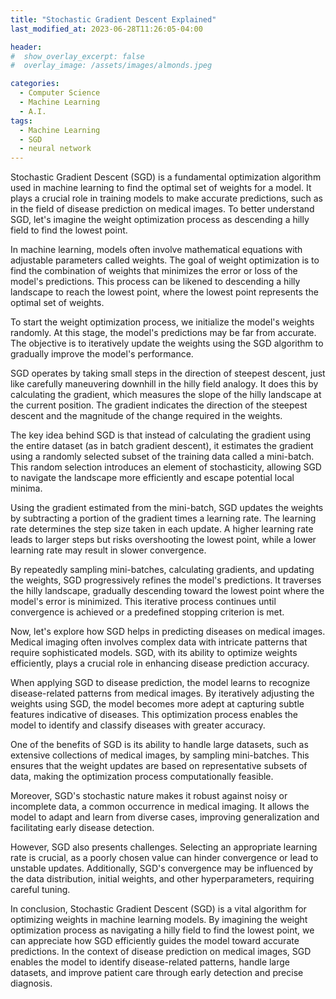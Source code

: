 ```yaml
---
title: "Stochastic Gradient Descent Explained"
last_modified_at: 2023-06-28T11:26:05-04:00

header:
#  show_overlay_excerpt: false
#  overlay_image: /assets/images/almonds.jpeg

categories:
  - Computer Science
  - Machine Learning
  - A.I.
tags:
  - Machine Learning
  - SGD
  - neural network
---
```


Stochastic Gradient Descent (SGD) is a fundamental optimization algorithm used in machine learning to find the optimal set of weights for a model. It plays a crucial role in training models to make accurate predictions, such as in the field of disease prediction on medical images. To better understand SGD, let's imagine the weight optimization process as descending a hilly field to find the lowest point.

In machine learning, models often involve mathematical equations with adjustable parameters called weights. The goal of weight optimization is to find the combination of weights that minimizes the error or loss of the model's predictions. This process can be likened to descending a hilly landscape to reach the lowest point, where the lowest point represents the optimal set of weights.

To start the weight optimization process, we initialize the model's weights randomly. At this stage, the model's predictions may be far from accurate. The objective is to iteratively update the weights using the SGD algorithm to gradually improve the model's performance.

SGD operates by taking small steps in the direction of steepest descent, just like carefully maneuvering downhill in the hilly field analogy. It does this by calculating the gradient, which measures the slope of the hilly landscape at the current position. The gradient indicates the direction of the steepest descent and the magnitude of the change required in the weights.

The key idea behind SGD is that instead of calculating the gradient using the entire dataset (as in batch gradient descent), it estimates the gradient using a randomly selected subset of the training data called a mini-batch. This random selection introduces an element of stochasticity, allowing SGD to navigate the landscape more efficiently and escape potential local minima.

Using the gradient estimated from the mini-batch, SGD updates the weights by subtracting a portion of the gradient times a learning rate. The learning rate determines the step size taken in each update. A higher learning rate leads to larger steps but risks overshooting the lowest point, while a lower learning rate may result in slower convergence.

By repeatedly sampling mini-batches, calculating gradients, and updating the weights, SGD progressively refines the model's predictions. It traverses the hilly landscape, gradually descending toward the lowest point where the model's error is minimized. This iterative process continues until convergence is achieved or a predefined stopping criterion is met.

Now, let's explore how SGD helps in predicting diseases on medical images. Medical imaging often involves complex data with intricate patterns that require sophisticated models. SGD, with its ability to optimize weights efficiently, plays a crucial role in enhancing disease prediction accuracy.

When applying SGD to disease prediction, the model learns to recognize disease-related patterns from medical images. By iteratively adjusting the weights using SGD, the model becomes more adept at capturing subtle features indicative of diseases. This optimization process enables the model to identify and classify diseases with greater accuracy.

One of the benefits of SGD is its ability to handle large datasets, such as extensive collections of medical images, by sampling mini-batches. This ensures that the weight updates are based on representative subsets of data, making the optimization process computationally feasible.

Moreover, SGD's stochastic nature makes it robust against noisy or incomplete data, a common occurrence in medical imaging. It allows the model to adapt and learn from diverse cases, improving generalization and facilitating early disease detection.

However, SGD also presents challenges. Selecting an appropriate learning rate is crucial, as a poorly chosen value can hinder convergence or lead to unstable updates. Additionally, SGD's convergence may be influenced by the data distribution, initial weights, and other hyperparameters, requiring careful tuning.

In conclusion, Stochastic Gradient Descent (SGD) is a vital algorithm for optimizing weights in machine learning models. By imagining the weight optimization process as navigating a hilly field to find the lowest point, we can appreciate how SGD efficiently guides the model toward accurate predictions. In the context of disease prediction on medical images, SGD enables the model to identify disease-related patterns, handle large datasets, and improve patient care through early detection and precise diagnosis.